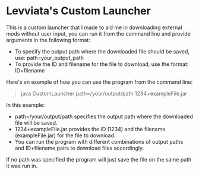 # Levviata's Custom Launcher

This is a custom launcher that I made to aid me in downloading external mods without user input, you can run it from the command line and provide arguments in the following format:

- To specify the output path where the downloaded file should be saved, use: path=your_output_path
- To provide the ID and filename for the file to download, use the format: ID+filename

Here's an example of how you can use the program from the command line:

> java CustomLauncher path=/your/output/path 1234+exampleFile.jar

In this example:

- path=/your/output/path specifies the output path where the downloaded file will be saved.
- 1234+exampleFile.jar provides the ID (1234) and the filename (exampleFile.jar) for the file to download.
- You can run the program with different combinations of output paths and ID+filename pairs to download files accordingly.

If no path was specified the program will just save the file on the same path it was run in.
